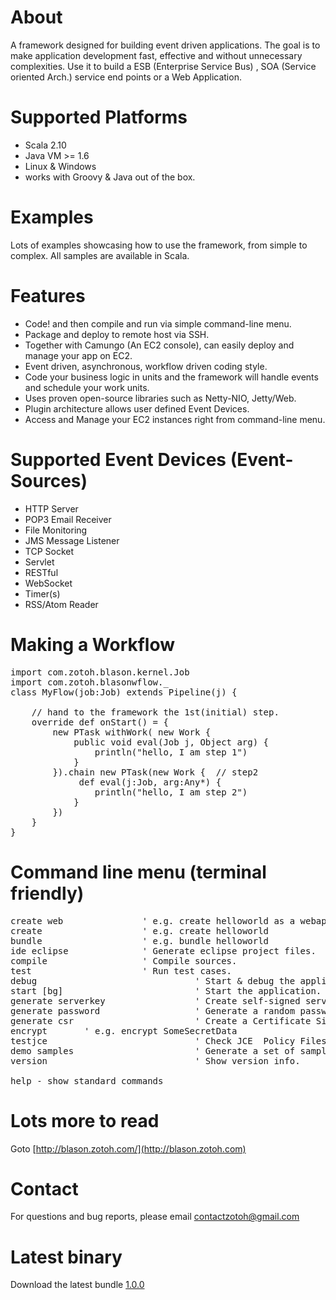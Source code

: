 # About

A framework designed for building event driven applications. The goal is to make application development fast, effective and without unnecessary complexities.  Use it to build a ESB (Enterprise Service Bus) , SOA (Service oriented Arch.) service end points or a Web Application.

# Supported Platforms
* Scala 2.10
* Java VM &gt;= 1.6
* Linux &amp; Windows
* works with Groovy &amp; Java out of the box.

# Examples
Lots of examples showcasing how to use the framework, from simple to complex.  All samples
are available in Scala.

# Features
* Code! and then compile and run via simple command-line menu.
* Package and deploy to remote host via SSH.
* Together with Camungo (An EC2 console), can easily deploy and manage your app on EC2.
* Event driven, asynchronous, workflow driven coding style.
* Code your business logic in units and the framework will handle events and schedule your work units.
* Uses proven open-source libraries such as Netty-NIO, Jetty/Web.
* Plugin architecture allows user defined Event Devices.
* Access and Manage your EC2 instances right from command-line menu.

# Supported Event Devices (Event-Sources)
* HTTP Server
* POP3 Email Receiver
* File Monitoring
* JMS Message Listener
* TCP Socket
* Servlet
* RESTful
* WebSocket
* Timer(s)
* RSS/Atom Reader

# Making a Workflow
<pre>
import com.zotoh.blason.kernel.Job
import com.zotoh.blasonwflow._
class MyFlow(job:Job) extends Pipeline(j) {

    // hand to the framework the 1st(initial) step.
    override def onStart() = {
        new PTask withWork( new Work {
            public void eval(Job j, Object arg) {
                println("hello, I am step 1")
            }
        }).chain new PTask(new Work {  // step2
             def eval(j:Job, arg:Any*) {
                println("hello, I am step 2")
            }
        })
    }
}
</pre>

# Command line menu (terminal friendly)
<pre>
create web <app-name>              ' e.g. create helloworld as a webapp.
create <app-name>                  ' e.g. create helloworld
bundle <app-name>                  ' e.g. bundle helloworld
ide eclipse <app-name>             ' Generate eclipse project files.
compile <app-name>                 ' Compile sources.
test <app-name>                    ' Run test cases.
debug                              ' Start & debug the application.
start [bg]                         ' Start the application.
generate serverkey                 ' Create self-signed server key (pkcs12).
generate password                  ' Generate a random password.
generate csr                       ' Create a Certificate Signing Request.
encrypt <password> <some-text>     ' e.g. encrypt SomeSecretData
testjce                            ' Check JCE  Policy Files.
demo samples                       ' Generate a set of samples.
version                            ' Show version info.

help - show standard commands
</pre>

# Lots more to read
Goto [http://blason.zotoh.com/](http://blason.zotoh.com)

# Contact
For questions and bug reports, please email [contactzotoh@gmail.com](mailto:contactzotoh@gmail.com)

# Latest binary
Download the latest bundle [1.0.0](http://blason.zotoh.com/packages/stable/1.0.0/blason-1.0.0.tar.gz)


